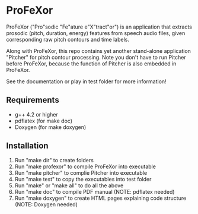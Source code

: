 ProFeXor
========

ProFeXor ("Pro"sodic "Fe"ature e"X"tract"or") is an application that extracts prosodic (pitch, duration, energy) features from speech audio files, given corresponding raw pitch contours and time labels.

Along with ProFeXor, this repo contains yet another stand-alone application "Pitcher" for pitch contour processing. Note you don't have to run Pitcher before ProFeXor, because the function of Pitcher is also embedded in ProFeXor.

See the documentation or play in test folder for more information!

Requirements
------------
- g++ 4.2 or higher
- pdflatex (for make doc)
- Doxygen (for make doxygen)

Installation
------------

1. Run "make dir" to create folders
2. Run "make profexor" to compile ProFeXor into executable
3. Run "make pitcher" to complie Pitcher into executable
4. Run "make test" to copy the executables into test folder
5. Run "make" or "make all" to do all the above
6. Run "make doc" to compile PDF manual (NOTE: pdflatex needed)
7. Run "make doxygen" to create HTML pages explaining code structure (NOTE: Doxygen needed)
